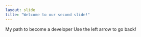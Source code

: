 ```yaml
---
layout: slide
title: "Welcome to our second slide!"
---
```

My path to become a developer
Use the left arrow to go back!
